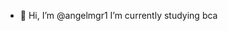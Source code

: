 - 👋 Hi, I’m @angelmgr1 I’m currently studying bca
<!---
angelmgr1/angelmgr1 is a ✨ special ✨ repository because its `README.md` (this file) appears on your GitHub profile.
You can click the Preview link to take a look at your changes.
--->
